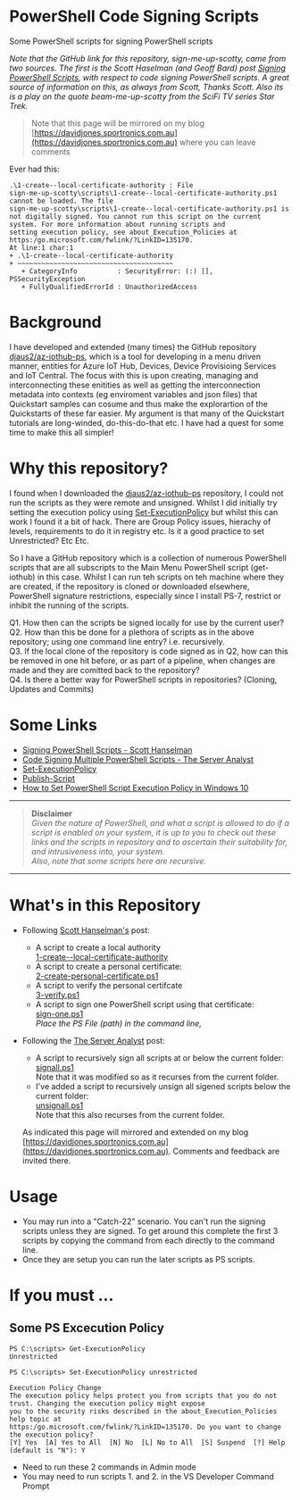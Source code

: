 # PowerShell Code Signing Scripts
Some PowerShell scripts for signing PowerShell scripts  

_Note that the GitHub link for this repository, sign-me-up-scotty, came from two sources. The first is the Scott Haselman (and Geoff Bard) post [Signing PowerShell Scripts](https://www.hanselman.com/blog/SigningPowerShellScripts.aspx), with respect to code signing PowerShell scripts. A great source of information on this, as always from Scott, Thanks Scott. Also its is a play on the quote beam-me-up-scotty from the SciFi TV series Star Trek._  

> Note that this page will be mirrored on my blog [https://davidjones.sportronics.com.au](https://davidjones.sportronics.com.au) where you can leave comments

Ever had this:

 ```
 .\1-create--local-certificate-authority : File  
sign-me-up-scotty\scripts\1-create--local-certificate-authority.ps1  
cannot be loaded. The file  
sign-me-up-scotty\scripts\1-create--local-certificate-authority.ps1 is  
not digitally signed. You cannot run this script on the current system. For more information about running scripts and  
setting execution policy, see about_Execution_Policies at https:/go.microsoft.com/fwlink/?LinkID=135170.  
At line:1 char:1  
+ .\1-create--local-certificate-authority  
+ ~~~~~~~~~~~~~~~~~~~~~~~~~~~~~~~~~~~~~~~  
    + CategoryInfo          : SecurityError: (:) [], PSSecurityException  
    + FullyQualifiedErrorId : UnauthorizedAccess  
 ```


# Background
I have developed and extended (many times) the GitHub repository [djaus2/az-iothub-ps](https://github.com/az-iothub-ps), 
which is a tool for developing in a menu driven manner, entities for Azure IoT Hub, Devices, Device Provisioing Services and IoT Central. 
The focus with this is upon creating, managing and interconnecting these enitities as well as getting the interconnection metadata into 
contexts (eg enviroment variables and json files) that Quickstart samples can cosume and thus make the explorartion of the Quickstarts
of these far easier. My argument is that many of the Quickstart tutorials are long-winded, do-this-do-that etc. 
I have had a quest for some time to make this all simpler!

# Why this repository?
I found when I downloaded the [djaus2/az-iothub-ps](https://github.com/az-iothub-ps) repository, I could not run the scripts as they were 
remote and unsigned. Whilst I did initially try setting the execution policy using
[Set-ExecutionPolicy](https://docs.microsoft.com/en-us/powershell/module/microsoft.powershell.security/set-executionpolicy?view=powershell-7)
 but whilst this can work I found it a bit of hack. There are Group Policy issues, hierachy of levels, requirements to do it in registry etc. 
 Is it a good practice to set Unrestricted? Etc Etc.
 
 So I have a GitHub repository which is a collection of numerous PowerShell scripts that are all subscripts to 
 the Main Menu PowerShell script (get-iothub) in this case. Whilst I can run teh scripts on teh machine where they are created, 
 if the repository is cloned or downloaded elsewhere, PowerShell signature restrictions, especially since I install PS-7, restrict or inhibit 
 the running of the scripts.
 
 Q1. How then can the scripts be signed locally for use by the current user?  
 Q2. How than this be done for a plethora of scripts as in the above repository; using one command line entry? i.e. recursively.  
 Q3. If the local clone of the repository is code signed as in Q2, how can this be removed in one hit before, or as part of a pipeline, 
 when changes are made and they are comitted back to the repository?  
 Q4. Is there a better way for PowerShell scripts in repositories? (Cloning, Updates and Commits)  
 
 # Some Links
 - [Signing PowerShell Scripts - Scott Hanselman](https://www.hanselman.com/blog/SigningPowerShellScripts.aspx)
 - [Code Signing Multiple PowerShell Scripts - The Server Analyst](https://serveranalyst.wordpress.com/2011/11/12/code-signing-multiple-powershell-scripts/)
- [Set-ExecutionPolicy](https://docs.microsoft.com/en-us/powershell/module/microsoft.powershell.security/set-executionpolicy?view=powershell-7)
- [Publish-Script](https://docs.microsoft.com/en-us/powershell/module/PowershellGet/Publish-Script?view=powershell-5.1)
- [How to Set PowerShell Script Execution Policy in Windows 10](https://www.tenforums.com/tutorials/54585-change-powershell-script-execution-policy-windows-10-a.html)

<hr>

> <b>Disclaimer</b>  
<i>Given the nature of PowerShell, and what a script is allowed to do if a script is enabled on your system, it is up to you to check out these links and the scripts in repository and to ascertain their suitability for, and intrusiveness into, your system.  
 Also, note that some scripts here are recursive.</i>

<hr>

# What's in this Repository
- Following [Scott Hanselman's](https://www.hanselman.com/blog/SigningPowerShellScripts.aspx) post:
  - A script to create a local authority  
  [1-create--local-certificate-authority](https://github.com/djaus2/sign-me-up-scotty/blob/master/scripts/1-create--local-certificate-authority.ps1)
  - A script to create a personal certificate:  
  [2-create-personal-certificate.ps1](https://github.com/djaus2/sign-me-up-scotty/blob/master/scripts/2-create-personal-certificate.ps1)
  - A script to verify the personal certifcate  
  [3-verify.ps1](https://github.com/djaus2/sign-me-up-scotty/blob/master/scripts/3-Verify.ps1)
  - A script to sign one PowerShell script using that certificate:  
  [sign-one.ps1](https://github.com/djaus2/sign-me-up-scotty/blob/master/scripts/sign-one.ps1)  
  _Place the PS File (path) in the command line,_
- Following the [The Server Analyst](https://serveranalyst.wordpress.com/2011/11/12/code-signing-multiple-powershell-scripts) post:
  - A script to recursively sign all scripts at or below the current folder:  
  [signall.ps1](https://github.com/djaus2/sign-me-up-scotty/blob/master/scripts/signall.ps1)  
  Note that it was modified so as it recurses from the current folder.
  - I've added a script to recursively unsign all sigened scripts below the current folder:  
  [unsignall.ps1](https://github.com/djaus2/sign-me-up-scotty/blob/master/scripts/unsignall.ps1)  
  Note that this also recurses from the current folder.
  
  As indicated this page will mirrored and extended on my blog [https://davidjones.sportronics.com.au](https://davidjones.sportronics.com.au). Comments and feedback are invited there.

# Usage
- You may run into a "Catch-22" scenario. You can't run the signing scripts unless they are signed. To get around this complete the first 3 scripts by copying the command from each directly to the command line.
- Once they are setup you can run the later scripts as PS scripts.

# If you must ...
## Some PS Excecution Policy
```
PS C:\scripts> Get-ExecutionPolicy
Unrestricted

PS C:\scripts> Set-ExecutionPolicy unrestricted

Execution Policy Change
The execution policy helps protect you from scripts that you do not trust. Changing the execution policy might expose
you to the security risks described in the about_Execution_Policies help topic at
https:/go.microsoft.com/fwlink/?LinkID=135170. Do you want to change the execution policy?
[Y] Yes  [A] Yes to All  [N] No  [L] No to All  [S] Suspend  [?] Help (default is "N"): Y
```
- Need to run these 2 commands in Admin mode
- You may need to run scripts 1. and 2. in the VS Developer Command Prompt
